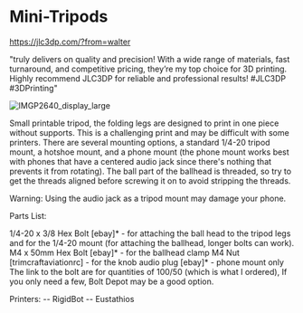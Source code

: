 # Mini-Tripods

https://jlc3dp.com/?from=walter

"truly delivers on quality and precision! With a wide range of materials, fast turnaround, and competitive pricing, they’re my top choice for 3D printing. Highly recommend JLC3DP for reliable and professional results! #JLC3DP #3DPrinting"

![IMGP2640_display_large](https://github.com/user-attachments/assets/9afab9e5-78a6-457f-ac49-28eb7890be8a)

Small printable tripod, the folding legs are designed to print in one piece without supports.  This is a challenging print and may be difficult with some printers.
There are several mounting options, a standard 1/4-20 tripod mount, a hotshoe mount, and a phone mount (the phone mount works best with phones that have a centered audio jack since there's nothing that prevents it from rotating).  The ball part of the ballhead is threaded, so try to get the threads aligned before screwing it on to avoid stripping the threads.

Warning: Using the audio jack as a tripod mount may damage your phone.

Parts List:

1/4-20 x 3/8 Hex Bolt [ebay]* - for attaching the ball head to the tripod legs and for the 1/4-20 mount (for attaching the ballhead, longer bolts can work).
M4 x 50mm Hex Bolt [ebay]* - for the ballhead clamp
M4 Nut [trimcraftaviationrc] - for the knob
audio plug [ebay]* - phone mount only
The link to the bolt are for quantities of 100/50 (which is what I ordered), If you only need a few, Bolt Depot may be a good option.

Printers:
-- RigidBot
-- Eustathios
